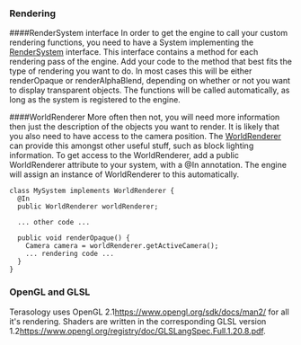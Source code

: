 ### Rendering

####RenderSystem interface
In order to get the engine to call your custom rendering functions, you need to have a System implementing the [RenderSystem](http://jenkins.terasology.org/job/Terasology/javadoc/index.html?org/terasology/entitySystem/systems/RenderSystem.html) interface. This interface contains a method for each rendering pass of the engine. Add your code to the method that best fits the type of rendering you want to do.
In most cases this will be either renderOpaque or renderAlphaBlend, depending on whether or not you want to display transparent objects. The functions will be called automatically, as long as the system is registered to the engine.

####WorldRenderer
More often then not, you will need more information then just the description of the objects you want to render. It is likely that you also need to have access to the camera position. The [WorldRenderer](http://jenkins.terasology.org/job/Terasology/javadoc/index.html?org/terasology/rendering/world/WorldRenderer.html) can provide this amongst other useful stuff, such as block lighting information. To get access to the WorldRenderer, add a public WorldRenderer attribute to your system, with a @In annotation. The engine will assign an instance of WorldRenderer to this automatically.

    class MySystem implements WorldRenderer {
      @In
      public WorldRenderer worldRenderer;
      
      ... other code ...
 
      public void renderOpaque() {
        Camera camera = worldRenderer.getActiveCamera();
        ... rendering code ...
      }
    }

### OpenGL and GLSL
Terasology uses OpenGL 2.1<ref>https://www.opengl.org/sdk/docs/man2/</ref> for all it's rendering. Shaders are written in the corresponding GLSL version 1.2<ref>https://www.opengl.org/registry/doc/GLSLangSpec.Full.1.20.8.pdf</ref>.
